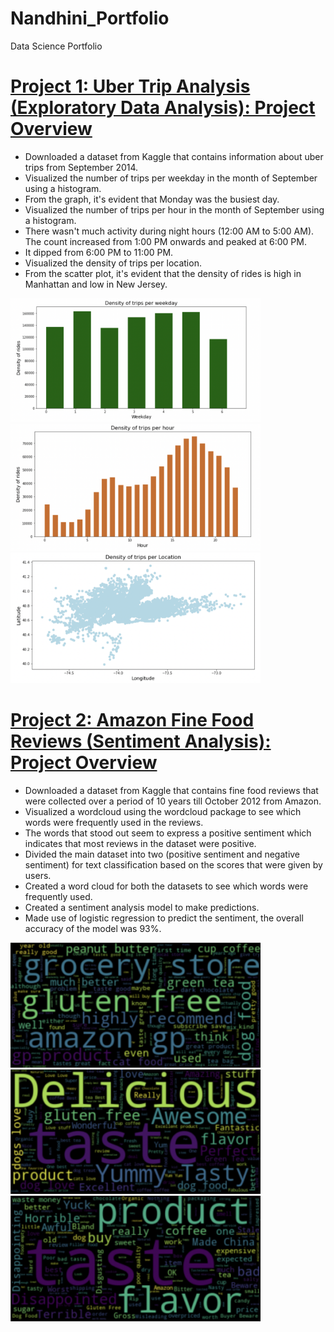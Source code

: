 # Nandhini_Portfolio
Data Science Portfolio

# [Project 1: Uber Trip Analysis (Exploratory Data Analysis): Project Overview](https://github.com/nandhinishankarl/Exploratory-Data-Analysis-Projects/blob/main/Uber%20Trip%20Analysis%20(NYC).ipynb)
 - Downloaded a dataset from Kaggle that contains information about uber trips from September 2014. 
 - Visualized the number of trips per weekday in the month of September using a histogram.
 - From the graph, it's evident that Monday was the busiest day.
 - Visualized the number of trips per hour in the month of September using a histogram. 
 - There wasn't much activity during night hours (12:00 AM to 5:00 AM). The count increased from 1:00 PM onwards and peaked at 6:00 PM.
 - It dipped from 6:00 PM to 11:00 PM. 
 - Visualized the density of trips per location. 
 - From the scatter plot, it's evident that the density of rides is high in Manhattan and low in New Jersey. 

<img src="images/Screen%20Shot%202022-06-22%20at%207.32.22%20PM.png" width="400">&nbsp;&nbsp;&nbsp;
&nbsp;
<img src="images/Screen%20Shot%202022-06-22%20at%207.32.38%20PM.png" width="400">&nbsp;&nbsp;&nbsp;
&nbsp;
<img src="images/Screen%20Shot%202022-06-22%20at%207.32.54%20PM.png" width="400">&nbsp;&nbsp;&nbsp;
&nbsp;

# [Project 2: Amazon Fine Food Reviews (Sentiment Analysis): Project Overview](https://github.com/nandhinishankarl/Sentiment-Analysis-Projects/blob/main/Kaggle%20-%20Amazon%20Fine%20Food%20Reviews-2.ipynb)
- Downloaded a dataset from Kaggle that contains fine food reviews that were collected over a period of 10 years till October 2012 from Amazon.
- Visualized a wordcloud using the wordcloud package to see which words were frequently used in the reviews.
- The words that stood out seem to express a positive sentiment which indicates that most reviews in the dataset were positive.
- Divided the main dataset into two (positive sentiment and negative sentiment) for text classification based on the scores that were given by users.
- Created a word cloud for both the datasets to see which words were frequently used.
- Created a sentiment analysis model to make predictions.
- Made use of logistic regression to predict the sentiment, the overall accuracy of the model was 93%.

<img src="images/Screen%20Shot%202022-07-01%20at%202.22.26%20PM.png" width="400">&nbsp;&nbsp;&nbsp;
<img src="images/Screen%20Shot%202022-07-01%20at%202.22.36%20PM.png" width="400">&nbsp;&nbsp;&nbsp;
<img src="images/Screen%20Shot%202022-07-01%20at%202.22.45%20PM.png" width="400">&nbsp;&nbsp;&nbsp;

